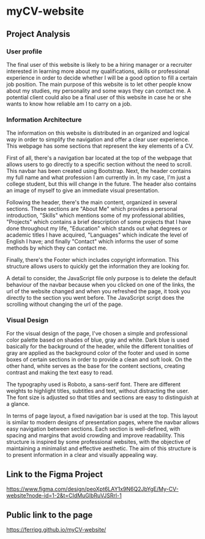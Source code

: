 # myCV-website

## Project Analysis

### User profile
The final user of this website is likely to be a hiring manager or a recruiter interested in learning more about my qualifications, skills or professional experience in order to decide whether I will be a good option to fill a certain job position. The main purpose of this website is to let other people know about my studies, my personality and some ways they can contact me. A potential client could also be a final user of this website in case he or she wants to know how reliable am I to carry on a job.

### Information Architecture
The information on this website is distributed in an organized and logical way in order to simplify the navigation and offer a clear user experience. This webpage has some sections that represent the key elements of a CV.

First of all, there's a navigation bar located at the top of the webpage that allows users to go directly to a specific section without the need to scroll. This navbar has been created using Bootstrap. Next, the header contains my full name and what profession I am currently in. In my case, I'm just a college student, but this will change in the future. The header also contains an image of myself to give an immediate visual presentation.

Following the header, there's the main content, organized in several sections. These sections are "About Me" which provides a personal introduction, "Skills" which mentions some of my professional abilities, "Projects" which contains a brief description of some projects that I have done throughout my life, "Education" which stands out what degrees or academic titles I have acquired, "Languages" which indicate the level of English I have; and finally "Contact" which informs the user of some methods by which they can contact me.

Finally, there's the Footer which includes copyright information. This structure allows users to quickly get the information they are looking for.

A detail to consider, the JavaScript file only purpose is to delete the default behaviour of the navbar because when you clicked on one of the links, the url of the website changed and when you refreshed the page, it took you directly to the section you went before. The JavaScript script does the scrolling without changing the url of the page.

### Visual Design
For the visual design of the page, I've chosen a simple and professional color palette based on shades of blue, gray and white. Dark blue is used basically for the background of the header, while the different tonalities of gray are applied as the background color of the footer and used in some boxes of certain sections in order to provide a clean and soft look. On the other hand, white serves as the base for the content sections, creating contrast and making the text easy to read.

The typography used is Roboto, a sans-serif font. There are different weights to highlight titles, subtitles and text, without distracting the user. The font size is adjusted so that titles and sections are easy to distinguish at a glance.

In terms of page layout, a fixed navigation bar is used at the top. This layout is similar to modern designs of presentation pages, where the navbar allows easy navigation between sections. Each section is well-defined, with spacing and margins that avoid crowding and improve readability. This structure is inspired by some professional websites, with the objective of maintaining a minimalist and effective aesthetic. The aim of this structure is to present information in a clear and visually appealing way.

## Link to the Figma Project

https://www.figma.com/design/peoXpt6LAY1x9N6Q2JbYgE/My-CV-website?node-id=1-2&t=CIdMuGlbRuVJSRrl-1

## Public link to the page

https://ferripg.github.io/myCV-website/
